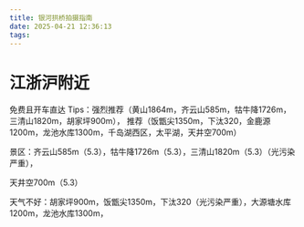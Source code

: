 ```yaml
---
title: 银河拱桥拍摄指南
date: 2025-04-21 12:36:13
tags:
---
```


# 江浙沪附近

免费且开车直达
Tips：强烈推荐（黄山1864m，齐云山585m，牯牛降1726m，三清山1820m，胡家坪900m），
推荐（饭甑尖1350m，下汰320，金鹿源1200m，龙池水库1300m，千岛湖西区，太平湖，天井空700m）

景区：齐云山585m（5.3），牯牛降1726m（5.3），三清山1820m（5.3）（光污染严重），

天井空700m（5.3）

天气不好：胡家坪900m，饭甑尖1350m，下汰320（光污染严重），大源塘水库1200m，龙池水库1300m，

